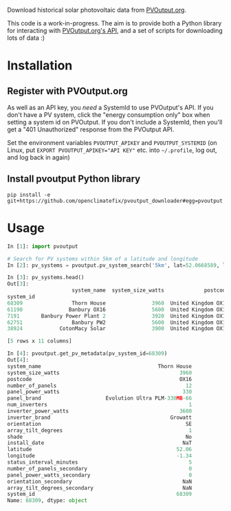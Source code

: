 Download historical solar photovoltaic data from [PVOutput.org](https://pvoutput.org).


This code is a work-in-progress.  The aim is to provide both a Python library for interacting with [PVOutput.org's API](https://pvoutput.org/help.html#api), and a set of scripts for downloading lots of data :)

# Installation

## Register with PVOutput.org

As well as an API key, you *need* a SystemId to use PVOutput's API.
If you don't have a PV system, click the "energy consumption only" box
when setting a system id on PVOutput.  If you don't include a
SystemId, then you'll get a "401 Unauthorized" response from the PVOutput API.

Set the environment variables `PVOUTPUT_APIKEY` and `PVOUTPUT_SYSTEMID`
(on Linux, put `EXPORT PVOUTPUT_APIKEY="API KEY"` etc. into `~/.profile`,
log out, and log back in again)


## Install pvoutput Python library

`pip install -e git+https://github.com/openclimatefix/pvoutput_downloader#egg=pvoutput`


# Usage

```python
In [1]: import pvoutput

# Search for PV systems within 5km of a latitude and longitude
In [2]: pv_systems = pvoutput.pv_system_search('5km', lat=52.0668589, lon=-1.3484038)

In [3]: pv_systems.head()
Out[3]:
                     system_name  system_size_watts             postcode  ... distance_km  latitude longitude
system_id                                                                 ...
68309                Thorn House               3960  United Kingdom OX16  ...         1.0     52.06     -1.34
61190               Banbury OX16               5600  United Kingdom OX16  ...         1.0     52.06     -1.34
7191       Banbury Power Plant 2               3920  United Kingdom OX16  ...         1.0     52.06     -1.34
62751                Banbury PW2               5600  United Kingdom OX16  ...         1.0     52.06     -1.34
38924            CotonMacy Solar               3900  United Kingdom OX16  ...         1.0     52.06     -1.34

[5 rows x 11 columns]

In [4]: pvoutput.get_pv_metadata(pv_system_id=68309)
Out[4]: 
system_name                                      Thorn House
system_size_watts                                       3960
postcode                                                OX16
number_of_panels                                          12
panel_power_watts                                        330
panel_brand                     Evolution Ultra PLM-330MB-66
num_inverters                                              1
inverter_power_watts                                    3600
inverter_brand                                       Growatt
orientation                                               SE
array_tilt_degrees                                         1
shade                                                     No
install_date                                             NaT
latitude                                               52.06
longitude                                              -1.34
status_interval_minutes                                    5
number_of_panels_secondary                                 0
panel_power_watts_secondary                                0
orientation_secondary                                    NaN
array_tilt_degrees_secondary                             NaN
system_id                                              68309
Name: 68309, dtype: object
```
